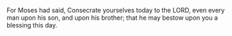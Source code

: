 For Moses had said, Consecrate yourselves today to the LORD, even every man upon his son, and upon his brother; that he may bestow upon you a blessing this day.
